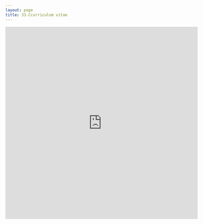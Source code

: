 ```yaml
---
layout: page
title: 33.Ccurriculum vitae
---
```



<embed src="https:\\martynalukaszewicz.github.io\CV_Nov2018.pdf" width="600px" height="600px" type="text/html" >
